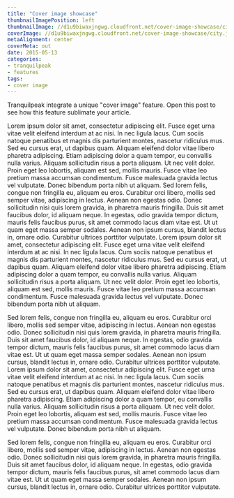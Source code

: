 ```yaml
---
title: "Cover image showcase"
thumbnailImagePosition: left
thumbnailImage: //d1u9biwaxjngwg.cloudfront.net/cover-image-showcase/city-750.jpg
coverImage: //d1u9biwaxjngwg.cloudfront.net/cover-image-showcase/city.jpg
metaAlignment: center
coverMeta: out
date: 2015-05-13
categories:
- tranquilpeak
- features
tags:
- cover image
---
```


Tranquilpeak integrate a unique "cover image" feature. Open this post to see how this feature sublimate your article.

<!--more-->
Lorem ipsum dolor sit amet, consectetur adipiscing elit. Fusce eget urna vitae velit eleifend interdum at ac nisi. In nec ligula lacus. Cum sociis natoque penatibus et magnis dis parturient montes, nascetur ridiculus mus. Sed eu cursus erat, ut dapibus quam. Aliquam eleifend dolor vitae libero pharetra adipiscing. Etiam adipiscing dolor a quam tempor, eu convallis nulla varius. Aliquam sollicitudin risus a porta aliquam. Ut nec velit dolor. Proin eget leo lobortis, aliquam est sed, mollis mauris. Fusce vitae leo pretium massa accumsan condimentum. Fusce malesuada gravida lectus vel vulputate. Donec bibendum porta nibh ut aliquam.
Sed lorem felis, congue non fringilla eu, aliquam eu eros. Curabitur orci libero, mollis sed semper vitae, adipiscing in lectus. Aenean non egestas odio. Donec sollicitudin nisi quis lorem gravida, in pharetra mauris fringilla. Duis sit amet faucibus dolor, id aliquam neque. In egestas, odio gravida tempor dictum, mauris felis faucibus purus, sit amet commodo lacus diam vitae est. Ut ut quam eget massa semper sodales. Aenean non ipsum cursus, blandit lectus in, ornare odio. Curabitur ultrices porttitor vulputate.
Lorem ipsum dolor sit amet, consectetur adipiscing elit. Fusce eget urna vitae velit eleifend interdum at ac nisi. In nec ligula lacus. Cum sociis natoque penatibus et magnis dis parturient montes, nascetur ridiculus mus. Sed eu cursus erat, ut dapibus quam. Aliquam eleifend dolor vitae libero pharetra adipiscing. Etiam adipiscing dolor a quam tempor, eu convallis nulla varius. Aliquam sollicitudin risus a porta aliquam. Ut nec velit dolor. Proin eget leo lobortis, aliquam est sed, mollis mauris. Fusce vitae leo pretium massa accumsan condimentum. Fusce malesuada gravida lectus vel vulputate. Donec bibendum porta nibh ut aliquam.

Sed lorem felis, congue non fringilla eu, aliquam eu eros. Curabitur orci libero, mollis sed semper vitae, adipiscing in lectus. Aenean non egestas odio. Donec sollicitudin nisi quis lorem gravida, in pharetra mauris fringilla. Duis sit amet faucibus dolor, id aliquam neque. In egestas, odio gravida tempor dictum, mauris felis faucibus purus, sit amet commodo lacus diam vitae est. Ut ut quam eget massa semper sodales. Aenean non ipsum cursus, blandit lectus in, ornare odio. Curabitur ultrices porttitor vulputate.
Lorem ipsum dolor sit amet, consectetur adipiscing elit. Fusce eget urna vitae velit eleifend interdum at ac nisi. In nec ligula lacus. Cum sociis natoque penatibus et magnis dis parturient montes, nascetur ridiculus mus. Sed eu cursus erat, ut dapibus quam. Aliquam eleifend dolor vitae libero pharetra adipiscing. Etiam adipiscing dolor a quam tempor, eu convallis nulla varius. Aliquam sollicitudin risus a porta aliquam. Ut nec velit dolor. Proin eget leo lobortis, aliquam est sed, mollis mauris. Fusce vitae leo pretium massa accumsan condimentum. Fusce malesuada gravida lectus vel vulputate. Donec bibendum porta nibh ut aliquam.

Sed lorem felis, congue non fringilla eu, aliquam eu eros. Curabitur orci libero, mollis sed semper vitae, adipiscing in lectus. Aenean non egestas odio. Donec sollicitudin nisi quis lorem gravida, in pharetra mauris fringilla. Duis sit amet faucibus dolor, id aliquam neque. In egestas, odio gravida tempor dictum, mauris felis faucibus purus, sit amet commodo lacus diam vitae est. Ut ut quam eget massa semper sodales. Aenean non ipsum cursus, blandit lectus in, ornare odio. Curabitur ultrices porttitor vulputate.
